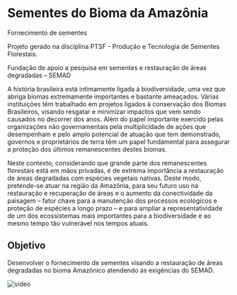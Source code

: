 # Sementes do Bioma da Amazônia
Fornecimento de sementes  
  
Projeto gerado na disciplina PTSF - Produção e Tecnologia de Sementes Florestais.

Fundação de apoio a pesquisa em sementes e restauração de áreas degradadas – SEMAD

A história brasileira está intimamente ligada à biodiversidade, uma vez que abriga biomas
extremamente importantes e bastante ameaçados. Várias instituições têm trabalhado em
projetos ligados à conservação dos Biomas Brasileiros, visando resgatar e minimizar
impactos que vem sendo causados no decorrer dos anos. Além do papel importante
exercido pelas organizações não governamentais pela multiplicidade de ações que
desempenham e pelo amplo potencial de atuação que tem demonstrado, governos e
proprietários de terra têm um papel fundamental para assegurar a proteção dos últimos
remanescentes destes biomas.   
  
Neste contexto, considerando que grande parte dos
remanescentes florestais está em mãos privadas, é de extrema importância a restauração
de áreas degradadas com espécies vegetais nativas. Deste modo, pretende-se atuar na 
região da Amazônia, para seu futuro uso na restauração e recuperação de áreas
e o aumento da conectividade da paisagem – fator chave para a manutenção dos
processos ecológicos e proteção de espécies a longo prazo – e para ampliar a
representatividade de um dos ecossistemas mais importantes para a biodiversidade e ao mesmo
tempo tão vulnerável nos tempos atuais.
  
## Objetivo  
Desenvolver o fornecimento de sementes
visando a restauração de áreas degradadas no bioma Amazônico atendendo as exigências do SEMAD.

![video](https://amazonaid.org/wp-content/uploads/2019/02/ezgif.com-optimize.gif)
